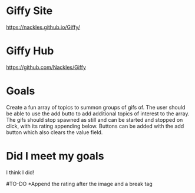 # Giffy Site
https://nackles.github.io/Giffy/

# Giffy Hub
https://github.com/Nackles/Giffy

# Goals
Create a fun array of topics to summon groups of gifs of. The user should be able to use the add butto to add additional topics of interest to the array. The gifs should stop spawned as still and can be started and stopped on click, with its rating appending below. Buttons can be added with the add button which also clears the value field.

# Did I meet my goals
I think I did!

#TO-DO
*Append the rating after the image and a break tag


